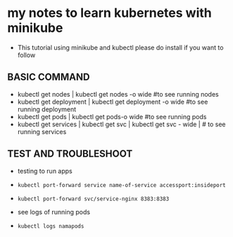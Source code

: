 # my notes to learn kubernetes with minikube


- This tutorial using minikube and kubectl please do install if you want to follow

## BASIC COMMAND
- kubectl get nodes | kubectl get nodes -o wide #to see running nodes
- kubectl get deployment | kubectl get deployment -o wide #to see running deployment
- kubectl get pods | kubectl get pods-o wide #to see running pods
- kubectl get services | kubectl get svc | kubectl get svc - wide | # to see running services 

## TEST AND TROUBLESHOOT

- testing to run apps 
- `kubectl port-forward service name-of-service accessport:insideport`
- `kubectl port-forward svc/service-nginx 8383:8383`

- see logs of running pods
- `kubectl logs namapods`
